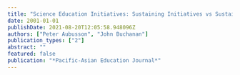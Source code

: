 ```yaml
---
title: "Science Education Initiatives: Sustaining Initiatives vs Sustained Initiative."
date: 2001-01-01
publishDate: 2021-08-20T12:05:58.948096Z
authors: ["Peter Aubusson", "John Buchanan"]
publication_types: ["2"]
abstract: ""
featured: false
publication: "*Pacific-Asian Education Journal*"
---
```


